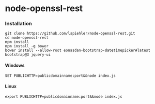 # node-openssl-rest

### Installation
```
git clone https://github.com/lspiehler/node-openssl-rest.git
cd node-openssl-rest
npm install
npm install -g bower
bower install --allow-root eonasdan-bootstrap-datetimepicker#latest bootstrap@3 jquery-ui
```

#### Windows
```
SET PUBLICHTTP=publicdomainname:port&&node index.js
```

#### Linux
```
export PUBLICHTTP=publicdomainname:port&&node index.js
```
